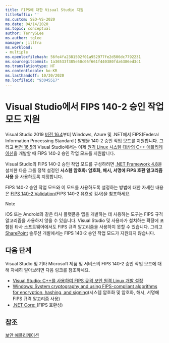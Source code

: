 ```yaml
---
title: FIPS에 대한 Visual Studio 지원
titleSuffix: ''
ms.custom: SEO-VS-2020
ms.date: 04/14/2020
ms.topic: conceptual
author: TerryGLee
ms.author: tglee
manager: jillfra
ms.workload:
- multiple
ms.openlocfilehash: 56fe4fa2381502f01a952977fe2d506dc7792231
ms.sourcegitcommit: 1a36533f385e50c05f661f440380fda6386ed3c1
ms.translationtype: HT
ms.contentlocale: ko-KR
ms.lasthandoff: 10/30/2020
ms.locfileid: "93045517"
---
```

# <a name="visual-studio-support-for-the-fips-140-2-approved-mode-of-operation"></a>Visual Studio에서 FIPS 140-2 승인 작업 모드 지원

Visual Studio 2019 [버전 16.4](/visualstudio/releases/2019/release-notes-v16.4/)부터 Windows, Azure 및 .NET에서 FIPS(Federal Information Processing Standard ) 발행물 140-2 승인 작업 모드를 지원합니다. 그리고 [버전 16.5](/visualstudio/releases/2019/release-notes-archive-v16.5)의 Visual Studio에서는 이제 [원격 Linux 시스템 대상의 C++ 애플리케이션](/cpp/linux/set-up-fips-compliant-secure-remote-linux-development/)을 개발할 때 FIPS 140-2 승인 작업 모드를 지원합니다.

Visual Studio의 FIPS 140-2 승인 작업 모드를 구성하려면 [.NET Framework 4.8](https://dotnet.microsoft.com/download/dotnet-framework/net48)을 설치한 다음 그룹 정책 설정인 **시스템 암호화: 암호화, 해시, 서명에 FIPS 호환 알고리즘 사용** 을 사용하도록 지정합니다.

FIPS 140-2 승인 작업 모드와 이 모드를 사용하도록 설정하는 방법에 대한 자세한 내용은 [FIPS 140-2 Validation](/windows/security/threat-protection/fips-140-validation/)(FIPS 140-2 유효성 검사)을 참조하세요.

> [!NOTE]
> iOS 또는 Android와 같은 타사 플랫폼용 앱을 개발하는 데 사용하는 도구는 FIPS 규격 알고리즘을 사용하지 않을 수 있습니다. Visual Studio 및 사용자가 설치하는 확장에 포함된 타사 소프트웨어에서도 FIPS 규격 알고리즘을 사용하지 못할 수 있습니다. 그리고 [SharePoint](/sharepoint/security-for-sharepoint-server/federal-information-processing-standard-security-standards/) 솔루션 개발에서는 FIPS 140-2 승인 작업 모드가 지원되지 않습니다.

## <a name="next-steps"></a>다음 단계

Visual Studio 및 기타 Microsoft 제품 및 서비스의 FIPS 140-2 승인 작업 모드에 대해 자세히 알아보려면 다음 링크를 참조하세요.

- [Visual Studio: C++를 사용하여 FIPS 규격 보안 원격 Linux 개발 설정](/cpp/linux/set-up-fips-compliant-secure-remote-linux-development/)
- [Windows: System cryptography and using FIPS-compliant algorithms for encryption, hashing, and signing](/windows/security/threat-protection/security-policy-settings/system-cryptography-use-fips-compliant-algorithms-for-encryption-hashing-and-signing)(시스템 암호화 및 암호화, 해시, 서명에 FIPS 규격 알고리즘 사용)
- [.NET Core: ](/dotnet/standard/security/fips-compliance/)(FIPS 호환성)

## <a name="see-also"></a>참조

[보안 애플리케이션](securing-applications.md)
